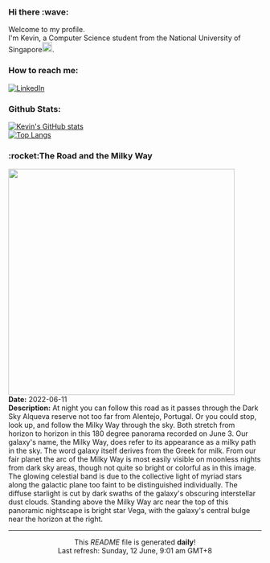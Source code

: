 <h3>Hi there :wave:</h3>

Welcome to my profile.   
I'm Kevin, a Computer Science student from the National University of Singapore<img src="https://img.icons8.com/color/96/000000/singapore-circular.png" width="20px"/>.</p>

<h3>How to reach me: </h3>
<a href="https://www.linkedin.com/in/kevin-foong/"><img alt="LinkedIn" src="https://img.shields.io/badge/linkedin-%230077B5.svg?&style=for-the-badge&logo=linkedin&logoColor=white" /></a> 

<h3>Github Stats: </h3> 

[![Kevin's GitHub stats](https://github-readme-stats.vercel.app/api?username=kevin9foong&theme=tokyonight)](https://github.com/anuraghazra/github-readme-stats) <br/>
[![Top Langs](https://github-readme-stats.vercel.app/api/top-langs/?username=kevin9foong&layout=compact&theme=tokyonight)](https://github.com/anuraghazra/github-readme-stats)

<h3>:rocket:The Road and the Milky Way</h3> 
<img width="450" src="https:&#x2F;&#x2F;apod.nasa.gov&#x2F;apod&#x2F;image&#x2F;2206&#x2F;MilkyWayArchCumeada-fb.jpg" /><br/>
<b>Date:</b> 2022-06-11<br/>
<b>Description:</b> At night you can follow this road as it passes through the Dark Sky Alqueva reserve not too far from Alentejo, Portugal. Or you could stop, look up, and follow the Milky Way through the sky. Both stretch from horizon to horizon in this 180 degree panorama recorded on June 3. Our galaxy&#39;s name, the Milky Way, does refer to its appearance as a milky path in the sky. The word galaxy itself derives from the Greek for milk. From our fair planet the arc of the Milky Way is most easily visible on moonless nights from dark sky areas, though not quite so bright or colorful as in this image. The glowing celestial band is due to the collective light of myriad stars along the galactic plane too faint to be distinguished individually. The diffuse starlight is cut by dark swaths of the galaxy&#39;s obscuring interstellar dust clouds. Standing above the Milky Way arc near the top of this panoramic nightscape is bright star Vega, with the galaxy&#39;s central bulge near the horizon at the right.<br/>

------------
<p align="center">This <i>README</i> file is generated <b>daily</b>!</br>
Last refresh: Sunday, 12 June, 9:01 am GMT+8<br />
